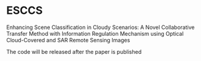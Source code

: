 # ESCCS
Enhancing Scene Classification in Cloudy Scenarios: A Novel Collaborative Transfer Method with Information Regulation Mechanism using Optical Cloud-Covered and SAR Remote Sensing Images

The code will be released after the paper is published
